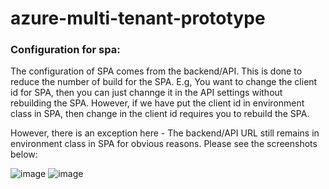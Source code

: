# azure-multi-tenant-prototype

### Configuration for spa:
The configuration of SPA comes from the backend/API. This is done to reduce the number of build for the SPA. 
E.g, You want to change the client id for SPA, then you can just channge it in the API settings without rebuilding the SPA. However, if we have put the client id in environment class in SPA, then change in the client id requires you to rebuild the SPA. 

However, there is an exception here - The backend/API URL still remains in environment class in SPA for obvious reasons. Please see the screenshots below:

![image](https://user-images.githubusercontent.com/24998910/103150018-9d519200-4795-11eb-9845-1aff9e566392.png)
![image](https://user-images.githubusercontent.com/24998910/103150052-0df8ae80-4796-11eb-9236-0a77a933c93c.png)


